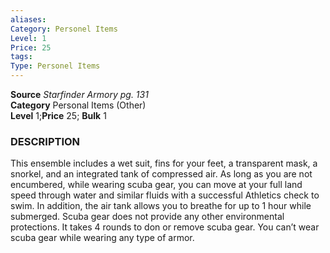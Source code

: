 ```yaml
---
aliases: 
Category: Personel Items
Level: 1
Price: 25
tags: 
Type: Personel Items
---
```

**Source** _Starfinder Armory pg. 131_  
**Category** Personal Items (Other)  
**Level** 1;**Price** 25; **Bulk** 1

### DESCRIPTION

This ensemble includes a wet suit, fins for your feet, a transparent mask, a snorkel, and an integrated tank of compressed air. As long as you are not encumbered, while wearing scuba gear, you can move at your full land speed through water and similar fluids with a successful Athletics check to swim. In addition, the air tank allows you to breathe for up to 1 hour while submerged. Scuba gear does not provide any other environmental protections. It takes 4 rounds to don or remove scuba gear. You can’t wear scuba gear while wearing any type of armor.
